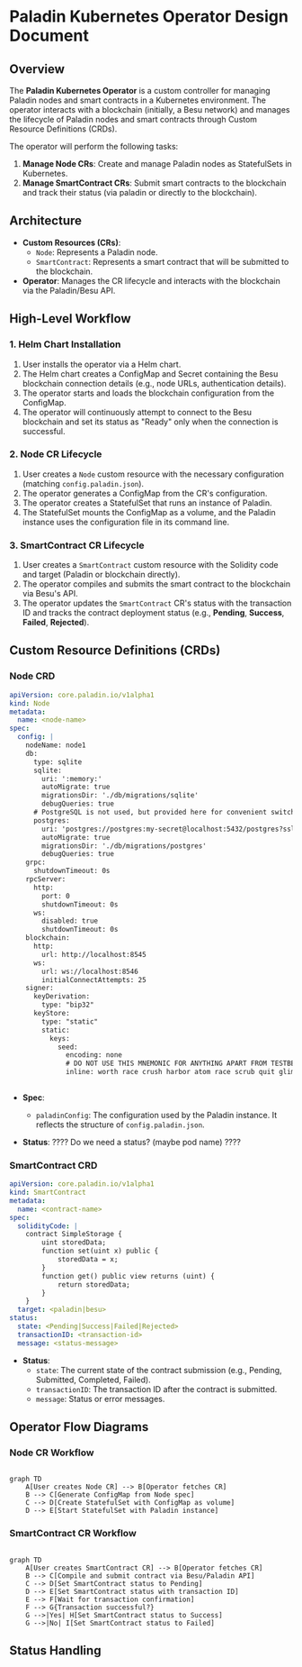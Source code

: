# Paladin Kubernetes Operator Design Document

## Overview

The **Paladin Kubernetes Operator** is a custom controller for managing Paladin nodes and smart contracts in a Kubernetes environment. The operator interacts with a blockchain (initially, a Besu network) and manages the lifecycle of Paladin nodes and smart contracts through Custom Resource Definitions (CRDs).

The operator will perform the following tasks:
1. **Manage Node CRs**: Create and manage Paladin nodes as StatefulSets in Kubernetes.
2. **Manage SmartContract CRs**: Submit smart contracts to the blockchain and track their status (via paladin or directly to the blockchain).

## Architecture

- **Custom Resources (CRs)**: 
  - `Node`: Represents a Paladin node.
  - `SmartContract`: Represents a smart contract that will be submitted to the blockchain.
- **Operator**: Manages the CR lifecycle and interacts with the blockchain via the Paladin/Besu API.

## High-Level Workflow

### 1. Helm Chart Installation

1. User installs the operator via a Helm chart.
2. The Helm chart creates a ConfigMap and Secret containing the Besu blockchain connection details (e.g., node URLs, authentication details).
3. The operator starts and loads the blockchain configuration from the ConfigMap.
4. The operator will continuously attempt to connect to the Besu blockchain and set its status as "Ready" only when the connection is successful.

### 2. Node CR Lifecycle

1. User creates a `Node` custom resource with the necessary configuration (matching `config.paladin.json`).
2. The operator generates a ConfigMap from the CR's configuration.
3. The operator creates a StatefulSet that runs an instance of Paladin.
4. The StatefulSet mounts the ConfigMap as a volume, and the Paladin instance uses the configuration file in its command line.

### 3. SmartContract CR Lifecycle

1. User creates a `SmartContract` custom resource with the Solidity code and target (Paladin or blockchain directly).
2. The operator compiles and submits the smart contract to the blockchain via Besu's API.
3. The operator updates the `SmartContract` CR's status with the transaction ID and tracks the contract deployment status (e.g., **Pending**, **Success**, **Failed**, **Rejected**).

## Custom Resource Definitions (CRDs)

### Node CRD

```yaml
apiVersion: core.paladin.io/v1alpha1
kind: Node
metadata:
  name: <node-name>
spec:
  config: |
    nodeName: node1
    db:
      type: sqlite  
      sqlite:
        uri: ':memory:'
        autoMigrate: true
        migrationsDir: './db/migrations/sqlite'
        debugQueries: true
      # PostgreSQL is not used, but provided here for convenient switching (you need to create the DB)
      postgres:
        uri: 'postgres://postgres:my-secret@localhost:5432/postgres?sslmode=disable'
        autoMigrate: true
        migrationsDir: './db/migrations/postgres'
        debugQueries: true
    grpc:
      shutdownTimeout: 0s
    rpcServer:
      http:
        port: 0
        shutdownTimeout: 0s
      ws:
        disabled: true
        shutdownTimeout: 0s
    blockchain:
      http:
        url: http://localhost:8545
      ws:
        url: ws://localhost:8546
        initialConnectAttempts: 25
    signer:
      keyDerivation:
        type: "bip32"
      keyStore:
        type: "static"
        static:
          keys:
            seed:
              encoding: none
              # DO NOT USE THIS MNEMONIC FOR ANYTHING APART FROM TESTBED TESTING
              inline: worth race crush harbor atom race scrub quit glimpse solution style adapt catalog cheese nothing
        
```

- **Spec**:
  - `paladinConfig`: The configuration used by the Paladin instance. It reflects the structure of `config.paladin.json`.
  
- **Status**:
    ???? Do we need a status? (maybe pod name) ????

### SmartContract CRD

```yaml
apiVersion: core.paladin.io/v1alpha1
kind: SmartContract
metadata:
  name: <contract-name>
spec:
  solidityCode: |
    contract SimpleStorage {
        uint storedData;
        function set(uint x) public {
            storedData = x;
        }
        function get() public view returns (uint) {
            return storedData;
        }
    }
  target: <paladin|besu>
status:
  state: <Pending|Success|Failed|Rejected>
  transactionID: <transaction-id>
  message: <status-message>
``` 

- **Status**:
  - `state`: The current state of the contract submission (e.g., Pending, Submitted, Completed, Failed).
  - `transactionID`: The transaction ID after the contract is submitted.
  - `message`: Status or error messages.

## Operator Flow Diagrams

### Node CR Workflow

```mermaid

graph TD
    A[User creates Node CR] --> B[Operator fetches CR]
    B --> C[Generate ConfigMap from Node spec]
    C --> D[Create StatefulSet with ConfigMap as volume]
    D --> E[Start StatefulSet with Paladin instance]

```

### SmartContract CR Workflow

```mermaid

graph TD
    A[User creates SmartContract CR] --> B[Operator fetches CR]
    B --> C[Compile and submit contract via Besu/Paladin API]
    C --> D[Set SmartContract status to Pending]
    D --> E[Set SmartContract status with transaction ID]
    E --> F[Wait for transaction confirmation]
    F --> G{Transaction successful?}
    G -->|Yes| H[Set SmartContract status to Success]
    G -->|No| I[Set SmartContract status to Failed]

```

## Status Handling
 

 